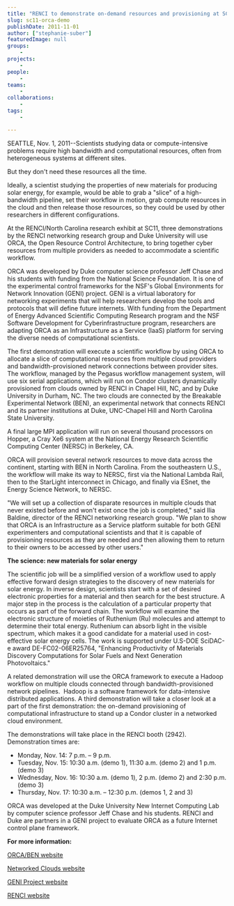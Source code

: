 ```yaml
---
title: "RENCI to demonstrate on-demand resources and provisioning at SC11"
slug: sc11-orca-demo
publishDate: 2011-11-01
author: ["stephanie-suber"]
featuredImage: null
groups:
    - 
projects:
    - 
people:
    - 
teams: 
    - 
collaborations:
    - 
tags:
    - 

---
```


<!-- tags: 
["BEN","Duke University","ESnet","GENI","NERSC","NLR","ORCA","SC11"]
-->

SEATTLE, Nov. 1, 2011--Scientists studying data or compute-intensive problems require high bandwidth and computational resources, often from heterogeneous systems at different sites.

But they don't need these resources all the time.

Ideally, a scientist studying the properties of new materials for producing solar energy, for example, would be able to grab a "slice" of a high-bandwidth pipeline, set their workflow in motion, grab compute resources in the cloud and then release those resources, so they could be used by other researchers in different configurations.

At the RENCI/North Carolina research exhibit at SC11, three demonstrations by the RENCI networking research group and Duke University will use ORCA, the Open Resource Control Architecture, to bring together cyber resources from multiple providers as needed to accommodate a scientific workflow.

ORCA was developed by Duke computer science professor Jeff Chase and his students with funding from the National Science Foundation. It is one of the experimental control frameworks for the NSF's Global Environments for Network Innovation (GENI) project. GENI is a virtual laboratory for networking experiments that will help researchers develop the tools and protocols that will define future internets. With funding from the Department of Energy Advanced Scientific Computing Research program and the NSF Software Development for Cyberinfrastructure program, researchers are adapting ORCA as an Infrastructure as a Service (IaaS) platform for serving the diverse needs of computational scientists.

The first demonstration will execute a scientific workflow by using ORCA to allocate a slice of computational resources from multiple cloud providers and bandwidth-provisioned network connections between provider sites. The workflow, managed by the Pegasus workflow management system, will use six serial applications, which will run on Condor clusters dynamically provisioned from clouds owned by RENCI in Chapel Hill, NC, and by Duke University in Durham, NC. The two clouds are connected by the Breakable Experimental Network (BEN), an experimental network that connects RENCI and its partner institutions at Duke, UNC-Chapel Hill and North Carolina State University.

A final large MPI application will run on several thousand processors on Hopper, a Cray Xe6 system at the National Energy Research Scientific Computing Center (NERSC) in Berkeley, CA.

ORCA will provision several network resources to move data across the continent, starting with BEN in North Carolina. From the southeastern U.S., the workflow will make its way to NERSC, first via the National Lambda Rail, then to the StarLight interconnect in Chicago, and finally via ESnet, the Energy Science Network, to NERSC.

"We will set up a collection of disparate resources in multiple clouds that never existed before and won't exist once the job is completed," said Ilia Baldine, director of the RENCI networking research group. "We plan to show that ORCA is an Infrastructure as a Service platform suitable for both GENI experimenters and computational scientists and that it is capable of provisioning resources as they are needed and then allowing them to return to their owners to be accessed by other users."

<strong>The science: new materials for solar energy</strong>

The scientific job will be a simplified version of a workflow used to apply effective forward design strategies to the discovery of new materials for solar energy. In inverse design, scientists start with a set of desired electronic properties for a material and then search for the best structure. A major step in the process is the calculation of a particular property that occurs as part of the forward chain. The workflow will examine the electronic structure of moieties of Ruthenium (Ru) molecules and attempt to determine their total energy. Ruthenium can absorb light in the visible spectrum, which makes it a good candidate for a material used in cost-effective solar energy cells. The work is supported under U.S-DOE SciDAC-e award DE-FC02-06ER25764, "Enhancing Productivity of Materials Discovery Computations for Solar Fuels and Next Generation Photovoltaics."

A related demonstration will use the ORCA framework to execute a Hadoop workflow on multiple clouds connected through bandwidth-provisioned network pipelines.  Hadoop is a software framework for data-intensive distributed applications. A third demonstration will take a closer look at a part of the first demonstration: the on-demand provisioning of computational infrastructure to stand up a Condor cluster in a networked cloud environment.

The demonstrations will take place in the RENCI booth (2942).  Demonstration times are:
<ul>
	<li>Monday, Nov. 14: 7 p.m. – 9 p.m.</li>
	<li>Tuesday, Nov. 15: 10:30 a.m. (demo 1), 11:30 a.m. (demo 2) and 1 p.m. (demo 3)</li>
	<li>Wednesday, Nov. 16: 10:30 a.m. (demo 1), 2 p.m. (demo 2) and 2:30 p.m. (demo 3)</li>
	<li>Thursday, Nov. 17: 10:30 a.m. – 12:30 p.m. (demos 1, 2 and 3)</li>
</ul>
ORCA was developed at the Duke University New Internet Computing Lab by computer science professor Jeff Chase and his students. RENCI and Duke are partners in a GENI project to evaluate ORCA as a future Internet control plane framework.

<strong>For more information:</strong>

<a href="https://ben.renci.org/index.php?Itemid=84">ORCA/BEN website</a>

<a href="http://www.networkedclouds.net">Networked Clouds website</a>

<a href="http://www.geni.net/">GENI Project website</a>

<a href="https://www.renci.org">RENCI website</a>
